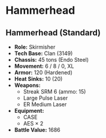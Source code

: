 # Hammerhead
## Hammerhead (Standard)
- **Role:** Skirmisher
- **Tech Base:** Clan (3149)
- **Chassis:** 45 tons (Endo Steel)
- **Movement:** 6 / 8 / 0, XL
- **Armor:** 120 (Hardened)
- **Heat Sinks:** 10 (20)
- **Weapons:**
  - Streak SRM 6 (ammo: 15)
  - Large Pulse Laser
  - ER Medium Laser
- **Equipment:**
  - CASE
  - AES × 2
- **Battle Value:** 1686

